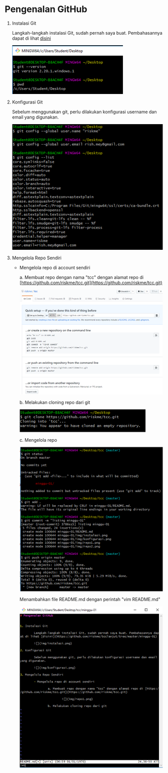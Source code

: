 # Pengenalan GitHub


1. Instalasi Git

	Langkah-langkah instalasi Git, sudah pernah saya buat. Pembahasannya dapat di lihat [disini](https://github.com/riskme/tcclanjut/tree/master/minggu-01)

	![](img/instalasi.png)

2. Konfigurasi Git 

	Sebelum menggunakan git, perlu dilakukan konfigurasi username dan email yang digunakan. 

	![](img/konfigurasi.png)

3. Mengelola Repo Sendiri

	- Mengelola repo di account sendiri

		a. Membuat repo dengan nama "tcc" dengan alamat repo di [https://github.com/riskme/tcc.git](https://github.com/riskme/tcc.git)

		![](img/repo1.png)

		b. Melakukan cloning repo dari git
		
		![](img/repo2.png)
			
		c. Mengelola repo
		
		![](img/repo3.png)
			
		Menambahkan file README.md dengan perintah "vim README.md"
			
		![](img/vim.png)
